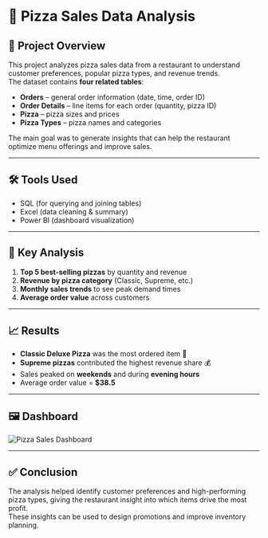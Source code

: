 # 🍕 Pizza Sales Data Analysis  

## 📌 Project Overview  
This project analyzes pizza sales data from a restaurant to understand customer preferences, popular pizza types, and revenue trends.  
The dataset contains **four related tables**:  
- **Orders** – general order information (date, time, order ID)  
- **Order Details** – line items for each order (quantity, pizza ID)  
- **Pizza** – pizza sizes and prices  
- **Pizza Types** – pizza names and categories  

The main goal was to generate insights that can help the restaurant optimize menu offerings and improve sales.  

---

## 🛠️ Tools Used  
- SQL (for querying and joining tables)  
- Excel (data cleaning & summary)  
- Power BI (dashboard visualization)  

---

## 🔎 Key Analysis  
1. **Top 5 best-selling pizzas** by quantity and revenue  
2. **Revenue by pizza category** (Classic, Supreme, etc.)  
3. **Monthly sales trends** to see peak demand times  
4. **Average order value** across customers  

---

## 📈 Results  
- **Classic Deluxe Pizza** was the most ordered item 🍕  
- **Supreme pizzas** contributed the highest revenue share 💰  
- Sales peaked on **weekends** and during **evening hours**  
- Average order value = **$38.5**  

---

## 🖼️ Dashboard  
![Pizza Sales Dashboard](images/pizza_sales_dashboard.png)  

---

## ✅ Conclusion  
The analysis helped identify customer preferences and high-performing pizza types, giving the restaurant insight into which items drive the most profit.  
These insights can be used to design promotions and improve inventory planning.  

